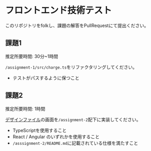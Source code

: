 # フロントエンド技術テスト
このリポジトリをfolkし、課題の解答をPullRequestにて提出ください。

## 課題1
推定所要時間: 30分~1時間

`/assignment-1/src/charge.ts`をリファクタリングしてください。

- テストがパスするように保つこと


## 課題2
推定所要時間: 1時間

[デザインファイル](https://www.figma.com/file/Fxfoc3JVpHCm1ZE4cy37q8/%E3%83%A6%E3%83%BC%E3%82%B6%E3%83%BC%E3%83%95%E3%82%A9%E3%83%BC%E3%83%A0?node-id=0%3A1)の画面を`/assignment-2`配下に実装してください。

- TypeScriptを使用すること
- React / Angular のいずれかを使用すること
- `/asssignment-2/README.md`に記載されている仕様を満たすこと

